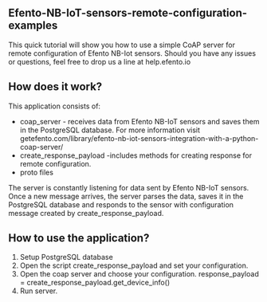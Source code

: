 ## Efento-NB-IoT-sensors-remote-configuration-examples

This quick tutorial will show you how to use a simple CoAP server for remote configuration of Efento NB-Iot sensors. Should you have any issues or questions, feel free to drop us a line at help.efento.io

## How does it work?

This application consists of: 
 * coap_server - receives data from Efento NB-IoT sensors and saves them in the PostgreSQL database. For more information visit getefento.com/library/efento-nb-iot-sensors-integration-with-a-python-coap-server/
* create_response_payload -includes methods for creating response for remote configuration.
* proto files

The server is constantly listening for data sent by Efento NB-IoT sensors. Once a new message arrives, the server parses the data, saves it in the PostgreSQL database and responds to the sensor with configuration message created by create_response_payload.
## How to use the application?
1. Setup PostgreSQL database 
2. Open the script create_response_payload and set your configuration.
3. Open the coap server and choose your configuration.
    response_payload = create_response_payload.get_device_info()
4. Run server.